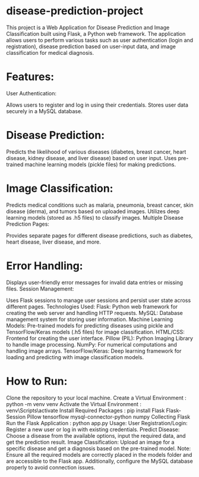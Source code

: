 # disease-prediction-project
This project is a Web Application for Disease Prediction and Image Classification built using Flask, a Python web framework. The application allows users to perform various tasks such as user authentication (login and registration), disease prediction based on user-input data, and image classification for medical diagnosis.

# Features:
User Authentication:

Allows users to register and log in using their credentials.
Stores user data securely in a MySQL database.
# Disease Prediction:

Predicts the likelihood of various diseases (diabetes, breast cancer, heart disease, kidney disease, and liver disease) based on user input.
Uses pre-trained machine learning models (pickle files) for making predictions.
# Image Classification:

Predicts medical conditions such as malaria, pneumonia, breast cancer, skin disease (derma), and tumors based on uploaded images.
Utilizes deep learning models (stored as .h5 files) to classify images.
Multiple Disease Prediction Pages:

Provides separate pages for different disease predictions, such as diabetes, heart disease, liver disease, and more.
# Error Handling:

Displays user-friendly error messages for invalid data entries or missing files.
Session Management:

Uses Flask sessions to manage user sessions and persist user state across different pages.
Technologies Used:
Flask: Python web framework for creating the web server and handling HTTP requests.
MySQL: Database management system for storing user information.
Machine Learning Models: Pre-trained models for predicting diseases using pickle and TensorFlow/Keras models (.h5 files) for image classification.
HTML/CSS: Frontend for creating the user interface.
Pillow (PIL): Python Imaging Library to handle image processing.
NumPy: For numerical computations and handling image arrays.
TensorFlow/Keras: Deep learning framework for loading and predicting with image classification models.
# How to Run:
Clone the repository to your local machine.
Create a Virtual Environment : python -m venv venv
Activate the Virtual Environment : venv\Scripts\activate
Install Required Packages : pip install Flask Flask-Session Pillow tensorflow mysql-connector-python numpy Collecting Flask
Run the Flask Application : python app.py
Usage:
User Registration/Login: Register a new user or log in with existing credentials.
Predict Disease: Choose a disease from the available options, input the required data, and get the prediction result.
Image Classification: Upload an image for a specific disease and get a diagnosis based on the pre-trained model.
Note:
Ensure all the required models are correctly placed in the models folder and are accessible to the Flask app. Additionally, configure the MySQL database properly to avoid connection issues.


